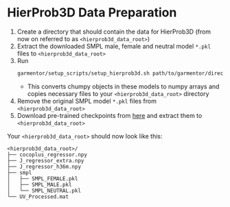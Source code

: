 # HierProb3D Data Preparation
1) Create a directory that should contain the data for HierProb3D (from now on referred to as `<hierprob3d_data_root>`)
2) Extract the downloaded SMPL male, female and neutral model `*.pkl` files to `<hierprob3d_data_root>`
3) Run
    ```bash
    garmentor/setup_scripts/setup_hierprob3d.sh path/to/garmentor/directory <hierprob3d_data_root>
    ```
    * This converts chumpy objects in these models to numpy arrays and copies necessary files to your `<hierprob3d_data_root>` directory
4) Remove the original SMPL model `*.pkl` files from `<hierprob3d_data_root>`
5) Download pre-trained checkpoints from [here](https://drive.google.com/drive/folders/1WHdbAaPM8-FpnwMuCdVEchskgKab3gel) and extract them to `<hierprob3d_data_root>`

Your `<hierprob3d_data_root>` should now look like this:
```
<hierprob3d_data_root>/
├── cocoplus_regressor.npy
├── J_regressor_extra.npy
├── J_regressor_h36m.npy
├── smpl
│   ├── SMPL_FEMALE.pkl
│   ├── SMPL_MALE.pkl
│   └── SMPL_NEUTRAL.pkl
└── UV_Processed.mat

```